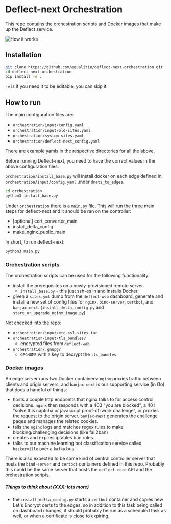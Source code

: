 # Deflect-next Orchestration

This repo contains the orchestration scripts and Docker images that make up the
Deflect service.

![How it works](https://raw.githubusercontent.com/equalitie/banjax-next/master/edge-diagram.svg)

## Installation
```bash
git clone https://github.com/equalitie/deflect-next-orchestration.git
cd deflect-next-orchestration
pip install -e .
```
`-e` is if you need it to be editable, you can skip it.

## How to run
The main configuration files are:
- `orchestration/input/config.yaml`
- `orchestration/input/old-sites.yaml`
- `orchestration/system-sites.yaml`
- `orchestration/deflect-next_config.yaml`

There are example yamls in the respective directories for all the above.

Before running Deflect-next, you need to have the correct values in the above configuration files.

`orchestration/install_base.py` will install docker on each edge defined in `orchestration/input/config.yaml` under `dnets_to_edges`.

```bash
cd orchestration
python3 install_base.py
```

Under `orchestration` there is a `main.py` file.
This will run the three main steps for deflect-next and it should be ran on the controller:
- [optional] cert_converter_main
- install_delta_config
- make_nginx_public_main

In short, to run deflect-next:
```bash
python3 main.py
```


### Orchestration scripts

The orchestration scripts can be used for the following functionality:
  * install the prerequisites on a newly-provisioned remote server.
    * `install_base.py` - this just ssh-es in and installs Docker.
  * given a `sites.yml` dump from the `deflect-web` dashboard, generate and
    install a new set of config files for `nginx`, `bind-server`, `certbot`,
    and `banjax-next`. (`install_delta_config.py` and `start_or_upgrade_nginx_image.py`)


Not checked into the repo:
  * `orchestration/input/etc-ssl-sites.tar`
  * `orchestration/input/tls_bundles/`
    * encrypted files from `deflect-web`
  * `orchestration/.gnupg/`
    * `GPGHOME` with a key to decrypt the `tls_bundles`

### Docker images

An edge server runs two Docker containers: `nginx` proxies traffic between
clients and origin servers, and `banjax-next` is our supporting service (in Go)
that does a handful of things:
  * hosts a couple http endpoints that nginx talks to for access control
    decisions. `nginx` then responds with a 403 "you are blocked", a 401 "solve
    this captcha or javascript proof-of-work challenge", or proxies the request
    to the origin server. `banjax-next` generates the challenge pages and manages
    the related cookies.
  * tails the `nginx` logs and matches regex rules to make blocking/challenging
    decisions (like fail2ban)
  * creates and expires iptables ban rules.
  * talks to our machine learning bot classification service called `baskerville`
    over a `kafka` bus.

There is also expected to be some kind of central controller server that hosts
the `bind-server` and `certbot` containers defined in this repo. Probably this
could be the same server that hosts the `deflect-core` API and the
orchestration scripts.

##### Things to think about (XXX: lots more)
* the `install_delta_config.py` starts a `certbot` container and copies new
  Let's Encrypt certs to the edges. so in addition to this task being called on
  dashboard changes, it should probably be run as a scheduled task as well, or
  when a certificate is close to expiring.
